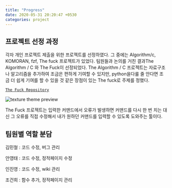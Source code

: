 ```yaml
---
title: "Progress"
date: 2020-05-31 20:20:47 +0530
categories: project
---
```



## 프로젝트 선정 과정


 각자 개인 프로젝트 제출을 위한 프로젝트를 선정하였다. 그 중에는 Algorithm/c, KOMORAN, fzf, The fuck 프로젝트가 있었다.
 팀원들과 논의를 거친 결과The Algorithm / C 와 The Fuck이 선정되었다. The Algorithm / C 프로젝트는 자료구조나 알고리즘을 
 추가하여 조금은 편하게 기여할 수 있지만, python을다룰 줄 안다면 조금 더 쉽게 기여를 할 수 있을 것 같은 장점이 있는 The fuck로 주제를 정했다.


[`The Fuck Repository`](https://github.com/nvbn/thefuck)

![texture theme preview](https://raw.githubusercontent.com/nvbn/thefuck/master/example.gif)

The Fuck 프로젝트는 입력한 커맨드에서 오류가 발생하면 커맨드를 다시 한 번 치는 대신 그 오류를 직접 수정해서 내가 원하던 커맨드를 입력할 수 있도록 
도와주는 툴이다. 



## 팀원별 역할 분담

김민철 : 코드 수정, 버그 관리

안영태 : 코드 수정, 정적페이지 수정

인진영 : 코드 수정, wiki 관리

조건희 : 함수 추가, 정적페이지 관리
